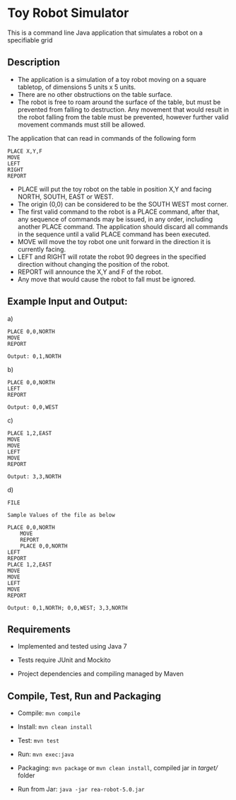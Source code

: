 # Toy Robot Simulator

This is a command line Java application that simulates a robot
on a specifiable grid

## Description

- The application is a simulation of a toy robot moving on a square tabletop,
  of dimensions 5 units x 5 units.
- There are no other obstructions on the table surface.
- The robot is free to roam around the surface of the table, but must be
  prevented from falling to destruction. Any movement that would result in the
  robot falling from the table must be prevented, however further valid movement
  commands must still be allowed.
 
The application that can read in commands of the following form

    PLACE X,Y,F
    MOVE
    LEFT
    RIGHT
    REPORT

- PLACE will put the toy robot on the table in position X,Y
  and facing NORTH, SOUTH, EAST or WEST.
- The origin (0,0) can be considered to be the SOUTH WEST most corner.
- The first valid command to the robot is a PLACE command, after that,
  any sequence of commands may be issued, in any order, including another
  PLACE command. The application should discard all commands in the
  sequence until a valid PLACE command has been executed.
- MOVE will move the toy robot one unit forward in the direction it is currently
  facing.
- LEFT and RIGHT will rotate the robot 90 degrees in the specified direction
  without changing the position of the robot.
- REPORT will announce the X,Y and F of the robot.
- Any move that would cause the robot to fall must be ignored.

## Example Input and Output:
    
a)

	PLACE 0,0,NORTH
    MOVE
    REPORT

	Output: 0,1,NORTH

b)

	PLACE 0,0,NORTH
	LEFT
	REPORT
	
	Output: 0,0,WEST

c)

	PLACE 1,2,EAST
	MOVE
	MOVE
	LEFT
	MOVE
	REPORT

	Output: 3,3,NORTH

d) 

	FILE
	
	Sample Values of the file as below
	
	PLACE 0,0,NORTH
    	MOVE
    	REPORT
    	PLACE 0,0,NORTH
	LEFT
	REPORT
	PLACE 1,2,EAST
	MOVE
	MOVE
	LEFT
	MOVE
	REPORT
	
	Output: 0,1,NORTH; 0,0,WEST; 3,3,NORTH

## Requirements

- Implemented and tested using Java 7

- Tests require JUnit and Mockito

- Project dependencies and compiling managed by Maven


## Compile, Test, Run and Packaging

- Compile: `mvn compile`

- Install: `mvn clean install`

- Test: `mvn test`

- Run: `mvn exec:java`

- Packaging: `mvn package` or `mvn clean install`, compiled jar in *target/* folder

- Run from Jar: `java -jar rea-robot-5.0.jar`